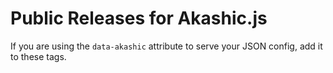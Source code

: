 # Public Releases for Akashic.js
If you are using the `data-akashic` attribute to serve your JSON config, add it to these tags.

